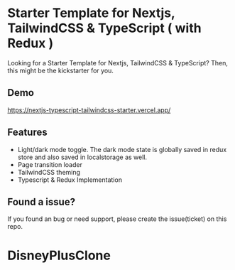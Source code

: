 
# Starter Template for Nextjs, TailwindCSS & TypeScript ( with Redux )
Looking for a Starter Template for Nextjs, TailwindCSS & TypeScript? Then, this might be the kickstarter for you.


## Demo

https://nextjs-typescript-tailwindcss-starter.vercel.app/

  
## Features

- Light/dark mode toggle. The dark mode state is globally saved in redux store and also saved in localstorage as well.
- Page transition loader
- TailwindCSS theming
- Typescript & Redux Implementation

  
## Found a issue?

If you found an bug or need support, please create the issue(ticket) on this repo.
# DisneyPlusClone
